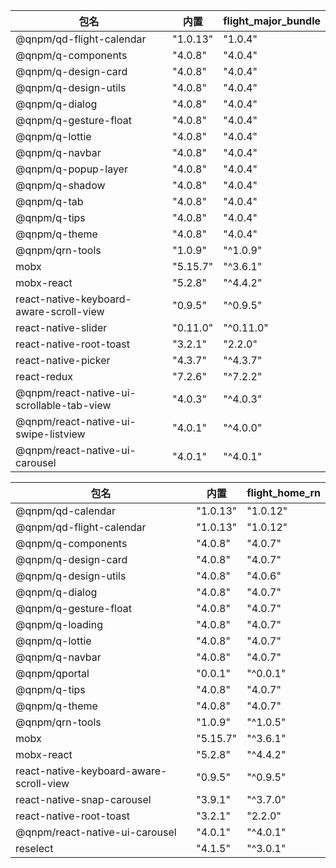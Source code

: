 | 包名 | 内置 | flight_major_bundle |
| --- | --- | --- |
| @qnpm/qd-flight-calendar | "1.0.13" | "1.0.4" |
| @qnpm/q-components | "4.0.8" | "4.0.4" |
| @qnpm/q-design-card | "4.0.8" | "4.0.4" |
| @qnpm/q-design-utils | "4.0.8" | "4.0.4" |
| @qnpm/q-dialog | "4.0.8" | "4.0.4" |
| @qnpm/q-gesture-float | "4.0.8" | "4.0.4" |
| @qnpm/q-lottie | "4.0.8" | "4.0.4" |
| @qnpm/q-navbar | "4.0.8" | "4.0.4" |
| @qnpm/q-popup-layer | "4.0.8" | "4.0.4" |
| @qnpm/q-shadow | "4.0.8" | "4.0.4" |
| @qnpm/q-tab | "4.0.8" | "4.0.4" |
| @qnpm/q-tips | "4.0.8" | "4.0.4" |
| @qnpm/q-theme | "4.0.8" | "4.0.4" |
| @qnpm/qrn-tools | "1.0.9" | "^1.0.9" |
| mobx | "5.15.7" | "^3.6.1" |
| mobx-react | "5.2.8" | "^4.4.2" |
| react-native-keyboard-aware-scroll-view | "0.9.5" | "^0.9.5" |
| react-native-slider | "0.11.0" | "^0.11.0" |
| react-native-root-toast | "3.2.1" | "2.2.0" |
| react-native-picker | "4.3.7" | "^4.3.7" |
| react-redux | "7.2.6" | "^7.2.2" |
| @qnpm/react-native-ui-scrollable-tab-view | "4.0.3" | "^4.0.3" |
| @qnpm/react-native-ui-swipe-listview | "4.0.1" | "^4.0.0" |
| @qnpm/react-native-ui-carousel | "4.0.1" | "^4.0.1" |

| 包名 | 内置 | flight_home_rn |
| --- | --- | --- |
| @qnpm/qd-calendar | "1.0.13" | "1.0.12" |
| @qnpm/qd-flight-calendar | "1.0.13" | "1.0.12" |
| @qnpm/q-components | "4.0.8" | "4.0.7" |
| @qnpm/q-design-card | "4.0.8" | "4.0.7" |
| @qnpm/q-design-utils | "4.0.8" | "4.0.6" |
| @qnpm/q-dialog | "4.0.8" | "4.0.7" |
| @qnpm/q-gesture-float | "4.0.8" | "4.0.7" |
| @qnpm/q-loading | "4.0.8" | "4.0.7" |
| @qnpm/q-lottie | "4.0.8" | "4.0.7" |
| @qnpm/q-navbar | "4.0.8" | "4.0.7" |
| @qnpm/qportal | "0.0.1" | "^0.0.1" |
| @qnpm/q-tips | "4.0.8" | "4.0.7" |
| @qnpm/q-theme | "4.0.8" | "4.0.7" |
| @qnpm/qrn-tools | "1.0.9" | "^1.0.5" |
| mobx | "5.15.7" | "^3.6.1" |
| mobx-react | "5.2.8" | "^4.4.2" |
| react-native-keyboard-aware-scroll-view | "0.9.5" | "^0.9.5" |
| react-native-snap-carousel | "3.9.1" | "^3.7.0" |
| react-native-root-toast | "3.2.1" | "2.2.0" |
| @qnpm/react-native-ui-carousel | "4.0.1" | "^4.0.1" |
| reselect | "4.1.5" | "^3.0.1" |

